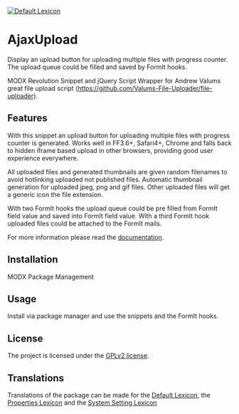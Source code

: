 [![Default Lexicon](https://hosted.weblate.org/widget/modx-extras/ajaxupload/standard/svg-badge.svg)](https://hosted.weblate.org/projects/modx-extras/ajaxupload/)

# AjaxUpload

Display an upload button for uploading multiple files with progress counter. The
upload queue could be filled and saved by FormIt hooks.

MODX Revolution Snippet and jQuery Script Wrapper for Andrew Valums great file
upload script (https://github.com/Valums-File-Uploader/file-uploader).

## Features

With this snippet an upload button for uploading multiple files with
progress counter is generated. Works well in FF3.6+, Safari4+, Chrome and falls
back to hidden iframe based upload in other browsers, providing good user
experience everywhere.

All uploaded files and generated thumbnails are given random filenames to avoid
hotlinking uploaded not published files. Automatic thumbnail generation for
uploaded jpeg, png and gif files. Other uploaded files will get a generic icon
the file extension.

With two FormIt hooks the upload queue could be pre filled from FormIt field
value and saved into FormIt field value. With a third FormIt hook uploaded
files could be attached to the FormIt mails.

For more information please read the [documentation](https://jako.github.io/AjaxUpload/).

## Installation

MODX Package Management

## Usage

Install via package manager and use the snippets and the FormIt hooks.

## License

The project is licensed under the [GPLv2 license](https://github.com/Jako/AjaxUpload/blob/master/core/components/ajaxupload/docs/license.md).

## Translations

Translations of the package can be made for the [Default Lexicon](https://hosted.weblate.org/projects/modx-extras/ajaxupload/standard/), the [Properties Lexicon](https://hosted.weblate.org/projects/modx-extras/ajaxupload/properties/) and the [System Setting Lexicon](https://hosted.weblate.org/projects/modx-extras/ajaxupload/system-settings/)

